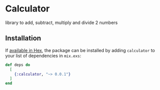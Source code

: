# Calculator
library to add, subtract, multiply and divide 2 numbers
## Installation

If [available in Hex](https://hex.pm/docs/publish), the package can be installed
by adding `calculator` to your list of dependencies in `mix.exs`:

```elixir
def deps do
  [
    {:calculator, "~> 0.0.1"}
  ]
end
```

